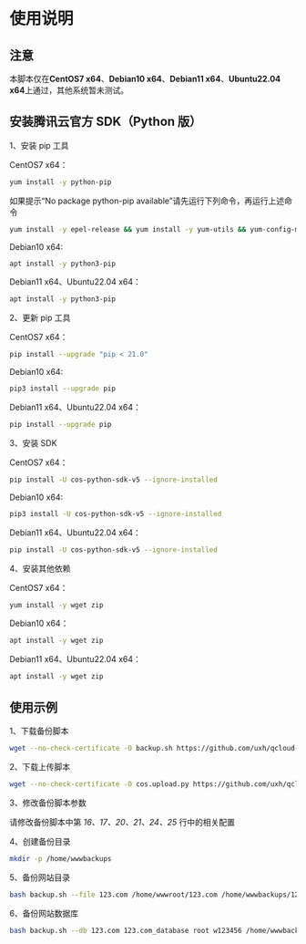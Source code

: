 # 使用说明

## 注意

本脚本仅在**CentOS7 x64**、**Debian10 x64**、**Debian11 x64**、**Ubuntu22.04 x64**上通过，其他系统暂未测试。

## 安装腾讯云官方 SDK（Python 版）

1、安装 pip 工具

CentOS7 x64：

```bash
yum install -y python-pip
```

如果提示“No package python-pip available”请先运行下列命令，再运行上述命令

```bash
yum install -y epel-release && yum install -y yum-utils && yum-config-manager --enable epel
```

Debian10 x64:

```bash
apt install -y python3-pip
```

Debian11 x64、Ubuntu22.04 x64：

```bash
apt install -y python3-pip
```

2、更新 pip 工具

CentOS7 x64：

```bash
pip install --upgrade "pip < 21.0"
```

Debian10 x64:

```bash
pip3 install --upgrade pip
```

Debian11 x64、Ubuntu22.04 x64：

```bash
pip install --upgrade pip
```

3、安装 SDK

CentOS7 x64：

```bash
pip install -U cos-python-sdk-v5 --ignore-installed
```

Debian10 x64:

```bash
pip3 install -U cos-python-sdk-v5 --ignore-installed
```

Debian11 x64、Ubuntu22.04 x64：

```bash
pip install -U cos-python-sdk-v5 --ignore-installed
```

4、安装其他依赖

CentOS7 x64：

```bash
yum install -y wget zip
```

Debian10 x64：

```bash
apt install -y wget zip
```

Debian11 x64、Ubuntu22.04 x64：

```bash
apt install -y wget zip
```

## 使用示例

1、下载备份脚本

```bash
wget --no-check-certificate -O backup.sh https://github.com/uxh/qcloud-cos-autobackup/raw/master/backup.sh
```

2、下载上传脚本

```bash
wget --no-check-certificate -O cos.upload.py https://github.com/uxh/qcloud-cos-autobackup/raw/master/cos.upload.py
```

3、修改备份脚本参数

请修改备份脚本中第 *16、17、20、21、24、25* 行中的相关配置

4、创建备份目录

```bash
mkdir -p /home/wwwbackups
```

5、备份网站目录

```bash
bash backup.sh --file 123.com /home/wwwroot/123.com /home/wwwbackups/123.com
```

6、备份网站数据库

```bash
bash backup.sh --db 123.com 123.com_database root w123456 /home/wwwbackups/123.com
```
